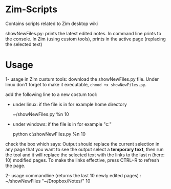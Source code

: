 # Zim-Scripts
Contains scripts related to Zim desktop wiki

showNewFiles.py: prints the latest edited notes. In command line prints to the console. In Zim (using custom tools), prints in the active page (replacing the selected text)

# Usage 

1- usage in Zim custum tools:
    download the showNewFiles.py file. Under linux don't forget to make it executable, `chmod +x showNewFiles.py`. 
    
add the following line to a new costum tool:
    
* under linux: if the file is in for example home directory

   ~/showNewFiles.py %n 10

* under windows: if the file is in for example "c:" 

   python c:\showNewFiles.py %n 10

check the box which says: Output should replace the current selection
in any page that you want to see the output select a **temporary text**, then run the tool and it will replace
the selected text with the links to the last n (here: 10) modified pages. To make the links effective, press 
CTRL+R to refresh the page.
    
2- usage commandline (returns the last 10 newly edited pages) :  ~/showNewFiles "~/Dropbox/Notes/"  10        
